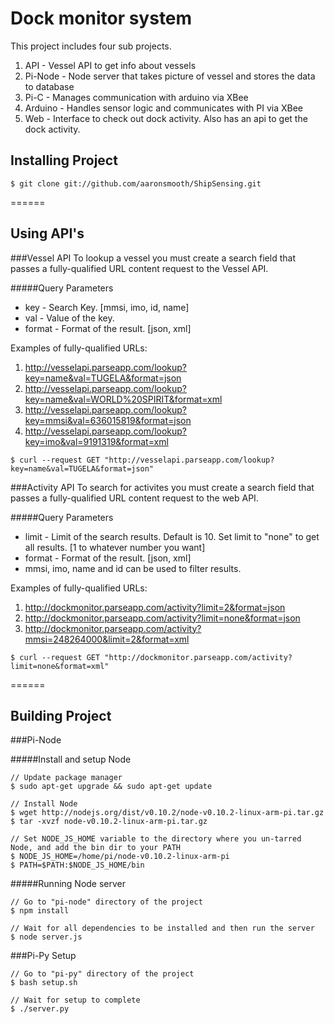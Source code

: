 Dock monitor system 
=======

This project includes four sub projects.

1. API - Vessel API to get info about vessels
2. Pi-Node - Node server that takes picture of vessel and stores the data to database
3. Pi-C - Manages communication with arduino via XBee
4. Arduino - Handles sensor logic and communicates with PI via XBee
5. Web - Interface to check out dock activity. Also has an api to get the dock activity.

## Installing Project

```
$ git clone git://github.com/aaronsmooth/ShipSensing.git
```
======
## Using API's

###Vessel API
To lookup a vessel you must create a search field that passes a fully-qualified URL content request to the Vessel API.

#####Query Parameters
* key - Search Key. [mmsi, imo, id, name]
* val - Value of the key.
* format - Format of the result. [json, xml]

Examples of fully-qualified URLs:

1. http://vesselapi.parseapp.com/lookup?key=name&val=TUGELA&format=json
2. http://vesselapi.parseapp.com/lookup?key=name&val=WORLD%20SPIRIT&format=xml
3. http://vesselapi.parseapp.com/lookup?key=mmsi&val=636015819&format=json
4. http://vesselapi.parseapp.com/lookup?key=imo&val=9191319&format=xml

```
$ curl --request GET "http://vesselapi.parseapp.com/lookup?key=name&val=TUGELA&format=json"
```

###Activity API
To search for activites you must create a search field that passes a fully-qualified URL content request to the web API.

#####Query Parameters
* limit - Limit of the search results. Default is 10. Set limit to "none" to get all results. [1 to whatever number you want]
* format - Format of the result. [json, xml]
* mmsi, imo, name and id can be used to filter results. 

Examples of fully-qualified URLs:

1. http://dockmonitor.parseapp.com/activity?limit=2&format=json
2. http://dockmonitor.parseapp.com/activity?limit=none&format=json
3. http://dockmonitor.parseapp.com/activity?mmsi=248264000&limit=2&format=xml

```
$ curl --request GET "http://dockmonitor.parseapp.com/activity?limit=none&format=xml"
```
======

## Building Project

###Pi-Node

#####Install and setup Node
```
// Update package manager
$ sudo apt-get upgrade && sudo apt-get update

// Install Node
$ wget http://nodejs.org/dist/v0.10.2/node-v0.10.2-linux-arm-pi.tar.gz
$ tar -xvzf node-v0.10.2-linux-arm-pi.tar.gz

// Set NODE_JS_HOME variable to the directory where you un-tarred Node, and add the bin dir to your PATH
$ NODE_JS_HOME=/home/pi/node-v0.10.2-linux-arm-pi 
$ PATH=$PATH:$NODE_JS_HOME/bin
```

#####Running Node server
```
// Go to "pi-node" directory of the project
$ npm install

// Wait for all dependencies to be installed and then run the server
$ node server.js
```

###Pi-Py Setup
```
// Go to "pi-py" directory of the project
$ bash setup.sh

// Wait for setup to complete
$ ./server.py
```
